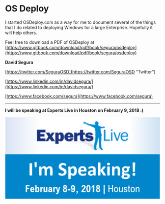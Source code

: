 # OS Deploy

I started OSDeploy.com as a way for me to document several of the things that I do related to deploying Windows for a large Enterprise.  Hopefully it will help others.

Feel free to download a PDF of OSDeploy at [https://www.gitbook.com/download/pdf/book/segura/osdeploy](https://www.gitbook.com/download/pdf/book/segura/osdeploy)



**David Segura**

[https://twitter.com/SeguraOSD](https://twitter.com/SeguraOSD "Twitter")

[https://www.linkedin.com/in/davidsegura/](https://www.linkedin.com/in/davidsegura/)

[https://www.facebook.com/segura](https://www.facebook.com/segura)

---

**I will be speaking at Experts Live in Houston on February 9, 2018 :\)**

[![](/assets/Email_badge_speaking.jpg)](http://www.expertslive.us/)

